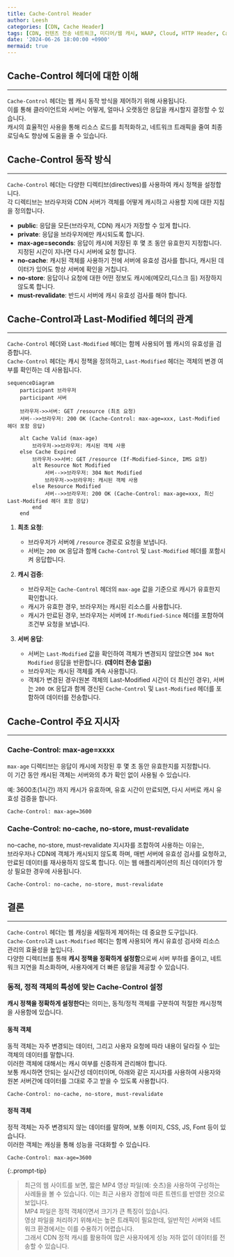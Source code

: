 ```yaml
---
title: Cache-Control Header
author: Leesh
categories: [CDN, Cache Header]
tags: [CDN, 컨텐츠 전송 네트워크, 미디어/웹 캐시, WAAP, Cloud, HTTP Header, Cache-Control header]
date: '2024-06-26 18:00:00 +0900'
mermaid: true
---
```

## Cache-Control 헤더에 대한 이해

---
`Cache-Control` 헤더는 웹 캐시 동작 방식을 제어하기 위해 사용됩니다.<br>
이를 통해 클라이언트와 서버는 어떻게, 얼마나 오랫동안 응답을 캐시할지 결정할 수 있습니다.<br>
캐시의 효율적인 사용을 통해 리소스 로드를 최적화하고, 네트워크 트래픽을 줄여 최종 로딩속도 향상에 도움을 줄 수 있습니다.

## Cache-Control 동작 방식

---
`Cache-Control` 헤더는 다양한 디렉티브(directives)를 사용하여 캐시 정책을 설정합니다.<br>
각 디렉티브는 브라우저와 CDN 서버가 객체를 어떻게 캐시하고 사용할 지에 대한 지침을 정의합니다.

- **public**: 응답을 모든(브라우저, CDN) 캐시가 저장할 수 있게 합니다.
- **private**: 응답을 브라우저에만 캐시되도록 합니다.
- **max-age=seconds**: 응답이 캐시에 저장된 후 몇 초 동안 유효한지 지정합니다. 지정된 시간이 지나면 다시 서버에 요청 합니다.
- **no-cache**: 캐시된 객체를 사용하기 전에 서버에 유효성 검사를 합니다, 캐시된 데이터가 있어도 항상 서버에 확인을 거칩니다.
- **no-store**: 응답이나 요청에 대한 어떤 정보도 캐시에(메모리,디스크 등) 저장하지 않도록 합니다.
- **must-revalidate**: 반드시 서버에 캐시 유효성 검사를 해야 합니다.

## Cache-Control과 Last-Modified 헤더의 관계

---
`Cache-Control` 헤더와 `Last-Modified` 헤더는 함께 사용되어 웹 캐시의 유효성을 검증합니다.<br>
`Cache-Control` 헤더는 캐시 정책을 정의하고, `Last-Modified` 헤더는 객체의 변경 여부를 확인하는 데 사용됩니다.

```mermaid
sequenceDiagram
    participant 브라우저
    participant 서버

    브라우저->>서버: GET /resource (최초 요청)
    서버-->>브라우저: 200 OK (Cache-Control: max-age=xxx, Last-Modified 헤더 포함 응답)

    alt Cache Valid (max-age)
        브라우저->>브라우저: 캐시된 객체 사용
    else Cache Expired
        브라우저->>서버: GET /resource (If-Modified-Since, IMS 요청)
        alt Resource Not Modified
            서버-->>브라우저: 304 Not Modified
            브라우저->>브라우저: 캐시된 객체 사용
        else Resource Modified
            서버-->>브라우저: 200 OK (Cache-Control: max-age=xxx, 최신 Last-Modified 헤더 포함 응답)
        end
    end
```

1. **최초 요청**: 
   - 브라우저가 서버에 `/resource` 경로로 요청을 보냅니다.
   - 서버는 `200 OK` 응답과 함께 `Cache-Control` 및 `Last-Modified` 헤더를 포함시켜 응답합니다.

2. **캐시 검증**:
   - 브라우저는 `Cache-Control` 헤더의 `max-age` 값을 기준으로 캐시가 유효한지 확인합니다.
   - 캐시가 유효한 경우, 브라우저는 캐시된 리소스를 사용합니다.
   - 캐시가 만료된 경우, 브라우저는 서버에 `If-Modified-Since` 헤더를 포함하여 조건부 요청을 보냅니다.

3. **서버 응답**:
   - 서버는 `Last-Modified` 값을 확인하여 객체가 변경되지 않았으면 `304 Not Modified` 응답을 반환합니다. **(데이터 전송 없음)**
   - 브라우저는 캐시된 객체를 계속 사용합니다.
   - 객체가 변경된 경우(원본 객체의 Last-Modified 시간이 더 최신인 경우), 서버는 `200 OK` 응답과 함께 갱신된 `Cache-Control` 및 `Last-Modified` 헤더를 포함하여 데이터를 전송합니다.



## Cache-Control 주요 지시자

---
### Cache-Control: max-age=xxxx

`max-age` 디렉티브는 응답이 캐시에 저장된 후 몇 초 동안 유효한지를 지정합니다.<br>
이 기간 동안 캐시된 객체는 서버와의 추가 확인 없이 사용될 수 있습니다.

예: 3600초(1시간) 까지 캐시가 유효하며, 유효 시간이 만료되면, 다시 서버로 캐시 유효성 검증을 합니다.
```
Cache-Control: max-age=3600
```

### Cache-Control: no-cache, no-store, must-revalidate

no-cache, no-store, must-revalidate 지시자를 조합하여 사용하는 이유는,<br>
브라우저나 CDN에 객체가 캐시되지 않도록 하며, 매번 서버에 유효성 검사를 요청하고, 만료된 데이터를 재사용하지 않도록 합니다.
이는 웹 애플리케이션의 최신 데이터가 항상 필요한 경우에 사용됩니다.

```
Cache-Control: no-cache, no-store, must-revalidate
```

## 결론

---
`Cache-Control` 헤더는 웹 캐싱을 세밀하게 제어하는 데 중요한 도구입니다.<br>
`Cache-Control`과 `Last-Modified` 헤더는 함께 사용되어 캐시 유효성 검사와 리소스 관리의 효율성을 높입니다.<br>
다양한 디렉티브를 통해 **캐시 정책을 정확하게 설정함**으로써 서버 부하를 줄이고, 네트워크 지연을 최소화하며, 사용자에게 더 빠른 응답을 제공할 수 있습니다.<br>

### 동적, 정적 객체의 특성에 맞는 Cache-Control 설정

**캐시 정책을 정확하게 설정한다**는 의미는, 동적/정적 객체를 구분하여 적절한 캐시정책을 사용함에 있습니다.

#### 동적 객체

동적 객체는 자주 변경되는 데이터, 그리고 사용자 요청에 따라 내용이 달라질 수 있는 객체의 데이터를 말합니다.<br>
이러한 객체에 대해서는 캐시 여부를 신중하게 관리해야 합니다.<br>
보통 캐시하면 안되는 실시간성 데이터이며, 아래와 같은 지시자를 사용하여 사용자와 원본 서버간에 데이터를 그대로 주고 받을 수 있도록 사용합니다.

```
Cache-Control: no-cache, no-store, must-revalidate
```


#### 정적 객체

정적 객체는 자주 변경되지 않는 데이터를 말하며, 보통 이미지, CSS, JS, Font 등이 있습니다.<br>
이러한 객체는 캐싱을 통해 성능을 극대화할 수 있습니다.

```
Cache-Control: max-age=3600
```


{:.prompt-tip}
> 최근의 웹 사이트를 보면, 짧은 MP4 영상 파일(예: 숏츠)을 사용하여 구성하는 사례들을 볼 수 있습니다. 이는 최근 사용자 경험에 따른 트렌드를 반영한 것으로 보입니다.\
> MP4 파일은 정적 객체이면서 크기가 큰 특징이 있습니다.\
> 영상 파일을 처리하기 위해서는 높은 트래픽이 필요한데, 일반적인 서버와 네트워크 환경에서는 이를 수용하기 어렵습니다.\
> 그래서 CDN 정적 캐시를 활용하여 많은 사용자에게 성능 저하 없이 데이터를 전송할 수 있습니다.

